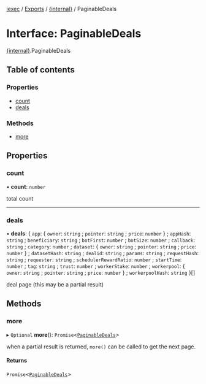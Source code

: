 [iexec](../README.md) / [Exports](../modules.md) / [{internal}](../modules/internal_.md) / PaginableDeals

# Interface: PaginableDeals

[{internal}](../modules/internal_.md).PaginableDeals

## Table of contents

### Properties

- [count](internal_.PaginableDeals.md#count)
- [deals](internal_.PaginableDeals.md#deals)

### Methods

- [more](internal_.PaginableDeals.md#more)

## Properties

### count

• **count**: `number`

total count

___

### deals

• **deals**: { `app`: { `owner`: `string` ; `pointer`: `string` ; `price`: `number`  } ; `appHash`: `string` ; `beneficiary`: `string` ; `botFirst`: `number` ; `botSize`: `number` ; `callback`: `string` ; `category`: `number` ; `dataset`: { `owner`: `string` ; `pointer`: `string` ; `price`: `number`  } ; `datasetHash`: `string` ; `dealid`: `string` ; `params`: `string` ; `requestHash`: `string` ; `requester`: `string` ; `schedulerRewardRatio`: `number` ; `startTime`: `number` ; `tag`: `string` ; `trust`: `number` ; `workerStake`: `number` ; `workerpool`: { `owner`: `string` ; `pointer`: `string` ; `price`: `number`  } ; `workerpoolHash`: `string`  }[]

deal page (this may be a partial result)

## Methods

### more

▸ `Optional` **more**(): `Promise`<[`PaginableDeals`](internal_.PaginableDeals.md)\>

when a partial result is returned, `more()` can be called to get the next page.

#### Returns

`Promise`<[`PaginableDeals`](internal_.PaginableDeals.md)\>
